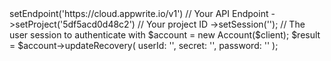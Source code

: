 <?php

use Appwrite\Client;
use Appwrite\Services\Account;

$client = (new Client())
    ->setEndpoint('https://cloud.appwrite.io/v1') // Your API Endpoint
    ->setProject('5df5acd0d48c2') // Your project ID
    ->setSession(''); // The user session to authenticate with

$account = new Account($client);

$result = $account->updateRecovery(
    userId: '<USER_ID>',
    secret: '<SECRET>',
    password: ''
);